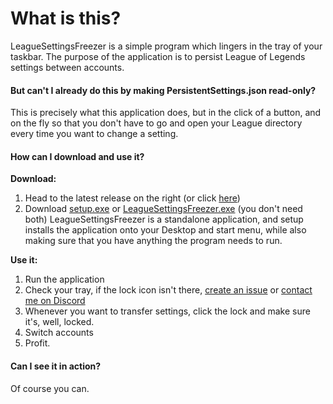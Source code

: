 # What is this?

LeagueSettingsFreezer is a simple program which lingers in the tray of your taskbar. The purpose of the application is to persist League of Legends settings between accounts.

#### But can't I already do this by making PersistentSettings.json read-only?

This is precisely what this application does, but in the click of a button, and on the fly so that you don't have to go and open your League directory every time you want to change a setting.

#### How can I download and use it?

**Download:**
1. Head to the latest release on the right (or click [here](/releases/latest))
2. Download [setup.exe](/releases/download/release/setup.exe) or [LeagueSettingsFreezer.exe](/releases/download/release/LeagueSettingsFreezerTray.exe) (you don't need both)
LeagueSettingsFreezer is a standalone application, and setup installs the application onto your Desktop and start menu, while also making sure that you have anything the program needs to run.

**Use it:**
1. Run the application
2. Check your tray, if the lock icon isn't there, [create an issue](../../issues) or [contact me on Discord](https://discord.gg/5vGaZBhde3)
3. Whenever you want to transfer settings, click the lock and make sure it's, well, locked.
4. Switch accounts
5. Profit.

#### Can I see it in action?

Of course you can.